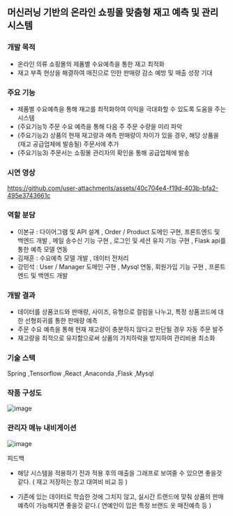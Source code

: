 ## 머신러닝 기반의 온라인 쇼핑몰 맞춤형 재고 예측 및 관리 시스템

### 개발 목적
- 온라인 의류 쇼핑몰의 제품별 수요예측을 통한 재고 최적화
- 재고 부족 현상을 해결하여 매진으로 인한 판매량 감소 예방 및 매출 성장 기대
  
### 주요 기능
- 제품별 수요예측을 통해 재고를 최적화하여 이익을 극대화할 수 있도록 도움을 주는 시스템
- (주요기능1) 주문 수요 예측을 통해 다음 주 주문 수량을 미리 파악
- (주요기능2) 상품의 현재 재고량과 예측 판매량이 차이가 있을 경우, 해당 상품을 (재고 공급업체에 발송될) 주문서에 추가 
- (주요기능3) 주문서는 쇼핑몰 관리자의 확인을 통해 공급업체에 발송

### 시연 영상
https://github.com/user-attachments/assets/40c704e4-f19d-403b-bfa2-495e3743661c

### 역할 분담
- 이본규 : 다이어그램 및  API 설계 , Order / Product 도메인 구현, 프론트엔드 및 백엔드 개발 , 메일 송수신 기능 구현 , 로그인 및 세션 유지 기능 구현 , Flask api를 통한 예측 모델 연동
- 김재훈 : 수요예측 모델 개발 , 데이터 전처리
- 강민석 : User / Manager 도메인 구현 , Mysql 연동, 회원가입 기능 구현 , 프론트엔드 및 백엔드 개발
  
### 개발 결과
- 데이터를 상품코드와 판매량, 사이즈, 유형으로 컬럼을 나누고, 특정 상품코드에 대한 선형회귀를 통한 판매량 예측
- 주문 수요 예측을 통해 현재 재고량이 충분하지 않다고 판단될 경우 자동 주문 발주
- 재고량을 최적으로 유지함으로써 상품의 가치하락을 방지하여 관리비용 최소화 

### 기술 스택
Spring ,Tensorflow ,React ,Anaconda ,Flask ,Mysql 

### 작품 구성도
![image](https://github.com/user-attachments/assets/05c0cdae-c1cf-40b1-9192-ea12eba59459)

### 관리자 메뉴 내비게이션 
![image](https://github.com/user-attachments/assets/2fa21f0c-651e-4a04-984b-8ed386f5794d)


피드백
- 해당 시스템을 적용하기 전과 적용 후의 매출을 그래프로 보여줄 수 있으면 좋을것 같다. ( 재고 저장하는 창고 대여비 비교 등 )

- 기존에 있는 데이터로 학습한 것에 그치지 않고, 실시간 트랜드에 맞춰 상품의 판매 예측이 가능해지면 좋을것 같다.( 연예인이 입은 특정 브랜드 옷 매진예측 등 )

